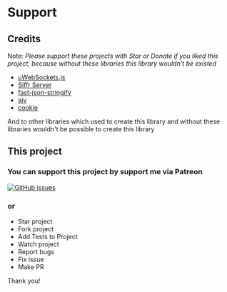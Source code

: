 # Support

## Credits

Note: _Please support these projects with Star or Donate if you liked this project, because without these libraries this library wouldn't be existed_

- [uWebSockets.js](https://github.com/uNetworking/uWebSockets.js)
- [Siffr Server](https://github.com/sifrr/sifrr/tree/master/packages/server/sifrr-server)
- [fast-json-stringify](https://github.com/fastify/fast-json-stringify)
- [ajv](https://ajv.js.org)
- [cookie](https://github.com/jshttp/cookie#readme)

And to other libraries which used to create this library and without these libraries wouldn't be possible to create this library

## This project

### You can support this project by support me via Patreon

[![GitHub issues](https://img.shields.io/github/issues/dalisoft/nanoexpress.svg)](http://github.com/dalisoft/nanoexpress/issues)

### or

- Star project
- Fork project
- Add Tests to Project
- Watch project
- Report bugs
- Fix issue
- Make PR

Thank you!
